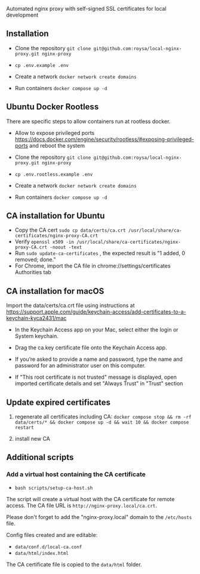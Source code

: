 Automated nginx proxy with self-signed SSL certificates for local development 

## Installation

- Clone the repository `git clone git@github.com:roysa/local-nginx-proxy.git nginx-proxy`

- `cp .env.example .env`

- Create a network `docker network create domains`

- Run containers `docker compose up -d`

## Ubuntu Docker Rootless 

There are specific steps to allow containers run at rootless docker.

- Allow to expose privileged ports https://docs.docker.com/engine/security/rootless/#exposing-privileged-ports and reboot the system

- Clone the repository `git clone git@github.com:roysa/local-nginx-proxy.git nginx-proxy`

- `cp .env.rootless.example .env`

- Create a network `docker network create domains`

- Run containers `docker compose up -d`


## CA installation for Ubuntu

- Copy the CA cert `sudo cp data/certs/ca.crt /usr/local/share/ca-certificates/nginx-proxy-CA.crt`
- Verify `openssl x509 -in /usr/local/share/ca-certificates/nginx-proxy-CA.crt -noout -text`
- Run `sudo update-ca-certificates` , the expected result is "1 added, 0 removed; done."
- For Chrome, import the CA file in chrome://settings/certificates Authorities tab

## CA installation for macOS

Import the data/certs/ca.crt file using instructions at https://support.apple.com/guide/keychain-access/add-certificates-to-a-keychain-kyca2431/mac

- In the Keychain Access app  on your Mac, select either the login or System keychain.

- Drag the ca.key certificate file onto the Keychain Access app.

- If you’re asked to provide a name and password, type the name and password for an administrator user on this computer.

- If "This root certificate is not trusted" message is displayed, open imported certificate details and set "Always Trust" in "Trust" section

## Update expired certificates

1. regenerate all certificates including CA: `docker compose stop && rm -rf data/certs/* && docker compose up -d && wait 10 && docker compose restart`

2. install new CA

## Additional scripts

### Add a virtual host containing the CA certificate

- `bash scripts/setup-ca-host.sh`

The script will create a virtual host with the CA certificate for remote access.
The CA file URL is `http://nginx-proxy.local/ca.crt`. 

Please don't forget to add the "nginx-proxy.local" domain to the `/etc/hosts` file.

Config files created and are editable:
- `data/conf.d/local-ca.conf`
- `data/html/index.html`

The CA certificate file is copied to the `data/html` folder.
